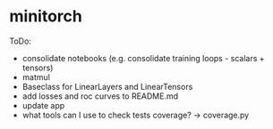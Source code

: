 # minitorch

ToDo:
- consolidate notebooks (e.g. consolidate training loops - scalars + tensors)
- matmul
- Baseclass for LinearLayers and LinearTensors
- add losses and roc curves to README.md
- update app
- what tools can I use to check tests coverage? -> coverage.py